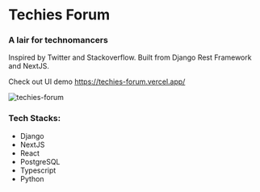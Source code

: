 # Techies Forum

<h3>A lair for technomancers</h3>

Inspired by Twitter and Stackoverflow. Built from Django Rest Framework and NextJS. 

Check out UI demo https://techies-forum.vercel.app/

![techies-forum](https://user-images.githubusercontent.com/78233689/210154848-1214c3e2-f91b-4036-b578-0465a63c1d41.gif)

<h3>Tech Stacks:</h3>

 - Django 
 - NextJS  
 - React
 - PostgreSQL
 - Typescript 
 - Python
 
